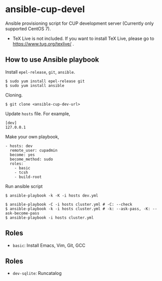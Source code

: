 # ansible-cup-devel

Ansible provisioning script for CUP development server (Currently only supported CentOS 7).

- TeX Live is not included. If you want to install TeX Live, please go to https://www.tug.org/texlive/ .

## How to use Ansible playbook

Install `epel-release`, `git`, `ansible`.

```
$ sudo yum install epel-release git
$ sudo yum install ansible
```

Cloning.

```
$ git clone <ansible-cup-dev-url>
```

Update `hosts` file. For example,

```
[dev]
127.0.0.1
```

Make your own playbook,

```
- hosts: dev
  remote_user: cupadmin
  become: yes
  become_method: sudo
  roles:
    - basic
    - tcsh
    - build-root
```

Run ansible script

```
$ ansible-playbook -k -K -i hosts dev.yml
```

```
$ ansible-playbook -C -i hosts cluster.yml # -C: --check
$ ansible-playbook -k -i hosts cluster.yml # -k: --ask-pass, -K: --ask-become-pass
$ ansible-playbook -i hosts cluster.yml
```

## Roles

- `basic`: Install Emacs, Vim, Git, GCC

## Roles

- `dev-sqlite`: Runcatalog
